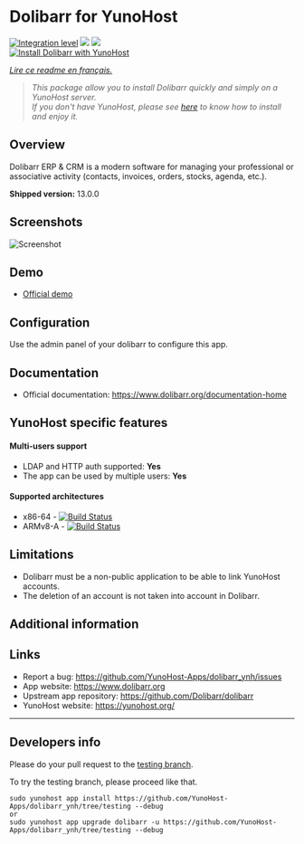 # Dolibarr for YunoHost

[![Integration level](https://dash.yunohost.org/integration/dolibarr.svg)](https://dash.yunohost.org/appci/app/dolibarr) ![](https://ci-apps.yunohost.org/ci/badges/dolibarr.status.svg) ![](https://ci-apps.yunohost.org/ci/badges/dolibarr.maintain.svg)  
[![Install Dolibarr with YunoHost](https://install-app.yunohost.org/install-with-yunohost.png)](https://install-app.yunohost.org/?app=dolibarr)

*[Lire ce readme en français.](./README_fr.md)*

> *This package allow you to install Dolibarr quickly and simply on a YunoHost server.  
If you don't have YunoHost, please see [here](https://yunohost.org/#/install) to know how to install and enjoy it.*

## Overview
Dolibarr ERP & CRM is a modern software for managing your professional or associative activity (contacts, invoices, orders, stocks, agenda, etc.).

**Shipped version:** 13.0.0

## Screenshots

![Screenshot](http://www.dolibarr.org/images/dolibarr_screenshot1_640x400.png)

## Demo

* [Official demo](https://www.dolibarr.org/onlinedemo)

## Configuration

Use the admin panel of your dolibarr to configure this app.

## Documentation

 * Official documentation: https://www.dolibarr.org/documentation-home

## YunoHost specific features

#### Multi-users support

* LDAP and HTTP auth supported: **Yes**
* The app can be used by multiple users: **Yes**

#### Supported architectures

* x86-64 - [![Build Status](https://ci-apps.yunohost.org/ci/logs/dolibarr%20%28Apps%29.svg)](https://ci-apps.yunohost.org/ci/apps/dolibarr/)
* ARMv8-A - [![Build Status](https://ci-apps-arm.yunohost.org/ci/logs/dolibarr%20%28Apps%29.svg)](https://ci-apps-arm.yunohost.org/ci/apps/dolibarr/)

## Limitations

* Dolibarr must be a non-public application to be able to link YunoHost accounts.
* The deletion of an account is not taken into account in Dolibarr.

## Additional information

## Links

 * Report a bug: https://github.com/YunoHost-Apps/dolibarr_ynh/issues
 * App website: https://www.dolibarr.org
 * Upstream app repository: https://github.com/Dolibarr/dolibarr
 * YunoHost website: https://yunohost.org/

---

Developers info
----------------

Please do your pull request to the [testing branch](https://github.com/YunoHost-Apps/dolibarr_ynh/tree/testing).

To try the testing branch, please proceed like that.
```
sudo yunohost app install https://github.com/YunoHost-Apps/dolibarr_ynh/tree/testing --debug
or
sudo yunohost app upgrade dolibarr -u https://github.com/YunoHost-Apps/dolibarr_ynh/tree/testing --debug
```
